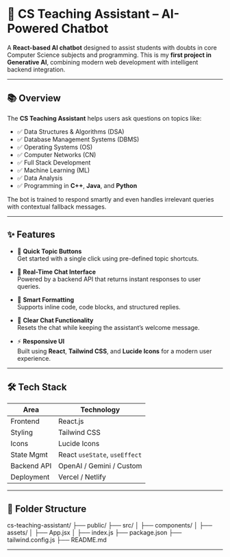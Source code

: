 # 💬 CS Teaching Assistant – AI-Powered Chatbot

A **React-based AI chatbot** designed to assist students with doubts in core Computer Science subjects and programming. This is my **first project in Generative AI**, combining modern web development with intelligent backend integration.

---

## 📚 Overview

The **CS Teaching Assistant** helps users ask questions on topics like:

- ✅ Data Structures & Algorithms (DSA)
- ✅ Database Management Systems (DBMS)
- ✅ Operating Systems (OS)
- ✅ Computer Networks (CN)
- ✅ Full Stack Development
- ✅ Machine Learning (ML)
- ✅ Data Analysis
- ✅ Programming in **C++**, **Java**, and **Python**

The bot is trained to respond smartly and even handles irrelevant queries with contextual fallback messages.

---

## ✨ Features

- 🎯 **Quick Topic Buttons**  
  Get started with a single click using pre-defined topic shortcuts.

- 💬 **Real-Time Chat Interface**  
  Powered by a backend API that returns instant responses to user queries.

- 🧠 **Smart Formatting**  
  Supports inline code, code blocks, and structured replies.

- 🧹 **Clear Chat Functionality**  
  Resets the chat while keeping the assistant’s welcome message.

- ⚡ **Responsive UI**  
  Built using **React**, **Tailwind CSS**, and **Lucide Icons** for a modern user experience.

---

## 🛠️ Tech Stack

| Area        | Technology              |
|-------------|--------------------------|
| Frontend    | React.js                 |
| Styling     | Tailwind CSS             |
| Icons       | Lucide Icons             |
| State Mgmt  | React `useState`, `useEffect` |
| Backend API | OpenAI / Gemini / Custom |
| Deployment  | Vercel / Netlify         |

---

## 📁 Folder Structure

cs-teaching-assistant/
├── public/
├── src/
│ ├── components/
│ ├── assets/
│ ├── App.jsx
│ ├── index.js
├── package.json
├── tailwind.config.js
├── README.md

---
